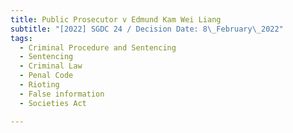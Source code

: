 ```yaml
---
title: Public Prosecutor v Edmund Kam Wei Liang
subtitle: "[2022] SGDC 24 / Decision Date: 8\_February\_2022"
tags:
  - Criminal Procedure and Sentencing
  - Sentencing
  - Criminal Law
  - Penal Code
  - Rioting
  - False information
  - Societies Act

---
```

